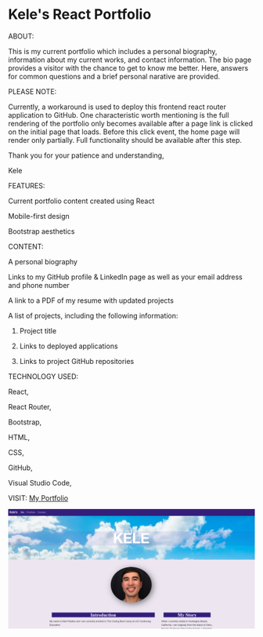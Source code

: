 # Kele's React Portfolio

ABOUT:

This is my current portfolio which includes a personal biography, information about my current works, and contact information. The bio page provides a visitor with the chance to get to know me better. Here, answers for common questions and a brief personal narative are provided.

PLEASE NOTE:

Currently, a workaround is used to deploy this frontend react router application to GitHub. One characteristic worth mentioning is the full rendering of the portfolio only becomes available after a page link is clicked on the initial page that loads. Before this click event, the home page will render only partially. Full functionality should be available after this step.

Thank you for your patience and understanding,

Kele

FEATURES:

Current portfolio content created using React

Mobile-first design

Bootstrap aesthetics

CONTENT:

A personal biography

Links to my GitHub profile & LinkedIn page as well as your email address and phone number

A link to a PDF of my resume with updated projects

A list of projects, including the following information:

  1. Project title

  2. Links to deployed applications

  3. Links to project GitHub repositories


TECHNOLOGY USED:

React,

React Router,

Bootstrap,

HTML,

CSS,

GitHub,

Visual Studio Code,

VISIT: <a href="https://foxk2p.github.io/KeleP-React-Portfolio/" target="_blank">My Portfolio</a>

<img src="./src/Assets/images/react-portfolio.png"/>
